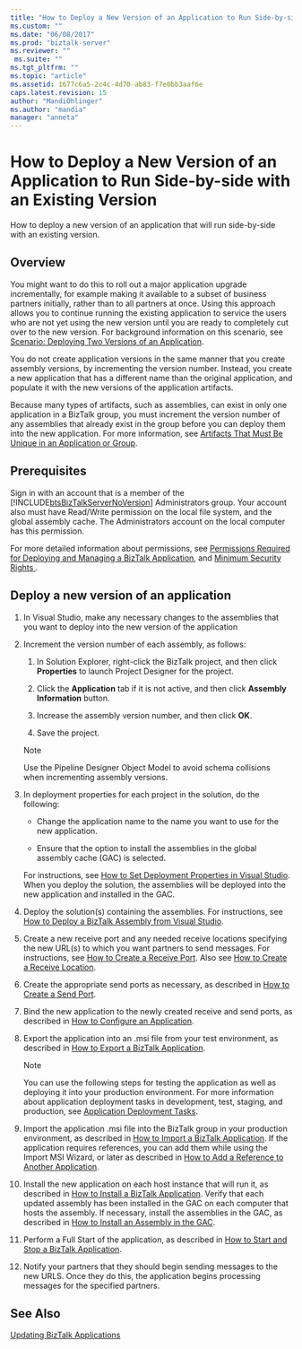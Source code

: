 ```yaml
---
title: "How to Deploy a New Version of an Application to Run Side-by-side with an Existing Version | Microsoft Docs"
ms.custom: ""
ms.date: "06/08/2017"
ms.prod: "biztalk-server"
ms.reviewer: ""
 ms.suite: ""
ms.tgt_pltfrm: ""
ms.topic: "article"
ms.assetid: 1677c6a5-2c4c-4d70-ab83-f7e0bb3aaf6e
caps.latest.revision: 15
author: "MandiOhlinger"
ms.author: "mandia"
manager: "anneta"
---
```

# How to Deploy a New Version of an Application to Run Side-by-side with an Existing Version
How to deploy a new version of an application that will run side-by-side with an existing version. 

## Overview
You might want to do this to roll out a major application upgrade incrementally, for example making it available to a subset of business partners initially, rather than to all partners at once. Using this approach allows you to continue running the existing application to service the users who are not yet using the new version until you are ready to completely cut over to the new version. For background information on this scenario, see [Scenario: Deploying Two Versions of an Application](../core/scenario-deploying-two-versions-of-an-application.md).  
  
 You do not create application versions in the same manner that you create assembly versions, by incrementing the version number. Instead, you create a new application that has a different name than the original application, and populate it with the new versions of the application artifacts.  
  
 Because many types of artifacts, such as assemblies, can exist in only one application in a BizTalk group, you must increment the version number of any assemblies that already exist in the group before you can deploy them into the new application. For more information, see [Artifacts That Must Be Unique in an Application or Group](../core/artifacts-that-must-be-unique-in-an-application-or-group.md).  

## Prerequisites  
Sign in with an account that is a member of the [!INCLUDE[btsBizTalkServerNoVersion](../includes/btsbiztalkservernoversion-md.md)] Administrators group. Your account also must have Read/Write permission on the local file system, and the global assembly cache. The Administrators account on the local computer has this permission.  

For more detailed information about permissions, see [Permissions Required for Deploying and Managing a BizTalk Application](../core/permissions-required-for-deploying-and-managing-a-biztalk-application.md), and [Minimum Security Rights ](https://social.technet.microsoft.com/wiki/contents/articles/24590.minimum-security-rights-for-biztalk-server-2006-to-2016.aspx). 
  
## Deploy a new version of an application  
  
1.  In Visual Studio, make any necessary changes to the assemblies that you want to deploy into the new version of the application  
  
2.  Increment the version number of each assembly, as follows:  
  
    1.  In Solution Explorer, right-click the BizTalk project, and then click **Properties** to launch Project Designer for the project.  
  
    2.  Click the **Application** tab if it is not active, and then click **Assembly Information** button.  
  
    3.  Increase the assembly version number, and then click **OK**.  
  
    4.  Save the project.  
  
    > [!NOTE]
    >  Use the Pipeline Designer Object Model to avoid schema collisions when incrementing assembly versions.  
  
3.  In deployment properties for each project in the solution, do the following:  
  
    -   Change the application name to the name you want to use for the new application.  
  
    -   Ensure that the option to install the assemblies in the global assembly cache (GAC) is selected.  
  
     For instructions, see [How to Set Deployment Properties in Visual Studio](../core/how-to-set-deployment-properties-in-visual-studio.md). When you deploy the solution, the assemblies will be deployed into the new application and installed in the GAC.  
  
4.  Deploy the solution(s) containing the assemblies. For instructions, see [How to Deploy a BizTalk Assembly from Visual Studio](../core/how-to-deploy-a-biztalk-assembly-from-visual-studio.md).  
  
5.  Create a new receive port and any needed receive locations specifying the new URL(s) to which you want partners to send messages. For instructions, see [How to Create a Receive Port](../core/how-to-create-a-receive-port.md). Also see [How to Create a Receive Location](../core/how-to-create-a-receive-location.md).  
  
6.  Create the appropriate send ports as necessary, as described in [How to Create a Send Port](../core/how-to-create-a-send-port2.md).  
  
7.  Bind the new application to the newly created receive and send ports, as described in [How to Configure an Application](../core/how-to-configure-an-application.md).  
  
8.  Export the application into an .msi file from your test environment, as described in [How to Export a BizTalk Application](../core/how-to-export-a-biztalk-application.md).  
  
    > [!NOTE]
    >  You can use the following steps for testing the application as well as deploying it into your production environment. For more information about application deployment tasks in development, test, staging, and production, see [Application Deployment Tasks](../core/application-deployment-tasks.md).  
  
9. Import the application .msi file into the BizTalk group in your production environment, as described in [How to Import a BizTalk Application](../core/how-to-import-a-biztalk-application.md). If the application requires references, you can add them while using the Import MSI Wizard, or later as described in [How to Add a Reference to Another Application](../core/how-to-add-a-reference-to-another-application.md).  
  
10. Install the new application on each host instance that will run it, as described in [How to Install a BizTalk Application](../core/how-to-install-a-biztalk-application.md). Verify that each updated assembly has been installed in the GAC on each computer that hosts the assembly. If necessary, install the assemblies in the GAC, as described in [How to Install an Assembly in the GAC](../core/how-to-install-an-assembly-in-the-gac.md).  
  
11. Perform a Full Start of the application, as described in [How to Start and Stop a BizTalk Application](../core/how-to-start-and-stop-a-biztalk-application.md).  
  
12. Notify your partners that they should begin sending messages to the new URLS. Once they do this, the application begins processing messages for the specified partners.  
  
## See Also  
 [Updating BizTalk Applications](../core/updating-biztalk-applications.md)
